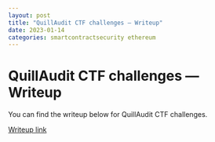 ```yaml
---
layout: post
title: "QuillAudit CTF challenges — Writeup"
date: 2023-01-14
categories: smartcontractsecurity ethereum
---
```


# QuillAudit CTF challenges — Writeup

You can find the writeup below for QuillAudit CTF challenges.

[Writeup link][writeup]

[writeup]: https://viking71.medium.com/quillaudit-ctf-challenges-writeups-fd5d38f010a4 
